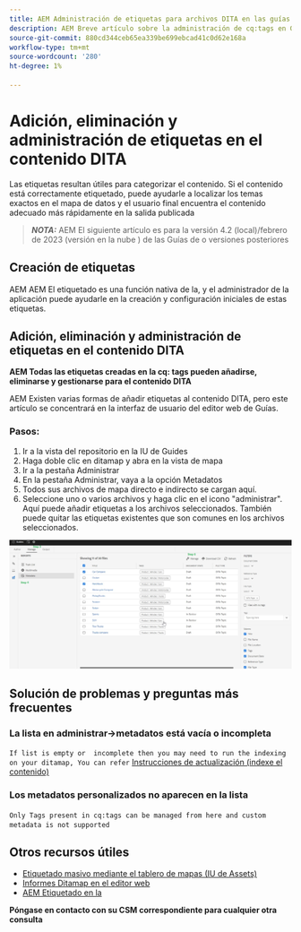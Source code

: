 ```yaml
---
title: AEM Administración de etiquetas para archivos DITA en las guías de la
description: AEM Breve artículo sobre la administración de cq:tags en Guías de
source-git-commit: 880cd344ceb65ea339be699ebcad41c0d62e168a
workflow-type: tm+mt
source-wordcount: '280'
ht-degree: 1%

---
```


# Adición, eliminación y administración de etiquetas en el contenido DITA

Las etiquetas resultan útiles para categorizar el contenido. Si el contenido está correctamente etiquetado, puede ayudarle a localizar los temas exactos en el mapa de datos y el usuario final encuentra el contenido adecuado más rápidamente en la salida publicada

> **_NOTA:_**  AEM El siguiente artículo es para la versión 4.2 (local)/febrero de 2023 (versión en la nube ) de las Guías de o versiones posteriores


## Creación de etiquetas

AEM AEM El etiquetado es una función nativa de la, y el administrador de la aplicación puede ayudarle en la creación y configuración iniciales de estas etiquetas.


## Adición, eliminación y administración de etiquetas en el contenido DITA

**AEM Todas las etiquetas creadas en la cq: tags pueden añadirse, eliminarse y gestionarse para el contenido DITA**

AEM Existen varias formas de añadir etiquetas al contenido DITA, pero este artículo se concentrará en la interfaz de usuario del editor web de Guías.

### Pasos:

1. Ir a la vista del repositorio en la IU de Guides
2. Haga doble clic en ditamap y abra en la vista de mapa
3. Ir a la pestaña Administrar
4. En la pestaña Administrar, vaya a la opción Metadatos
5. Todos sus archivos de mapa directo e indirecto se cargan aquí.
6. Seleccione uno o varios archivos y haga clic en el icono &quot;administrar&quot;. Aquí puede añadir etiquetas a los archivos seleccionados.
También puede quitar las etiquetas existentes que son comunes en los archivos seleccionados.

<img title="AEM Administración de etiquetas en Guías de " alt="Administración de etiquetas en DITA " src="ManageTags.jpg">

## Solución de problemas y preguntas más frecuentes

### La lista en administrar->metadatos está vacía o incompleta

`If list is empty or  incomplete then you may need to run the indexing on your ditamap, You can refer` [Instrucciones de actualización (indexe el contenido)](https://experienceleague.adobe.com/docs/experience-manager-guides-learn/tutorials/install-guide/on-prem-ig/download-install-upgrade-aemg/upgrade-xml-documentation.html?lang=en#steps-to-index-the-existing-content-to-use-the-new-find-and-replace%3A)

### Los metadatos personalizados no aparecen en la lista

`Only Tags present in cq:tags can be managed from here and custom metadata is not supported`




## Otros recursos útiles

- [Etiquetado masivo mediante el tablero de mapas (IU de Assets)](https://experienceleague.adobe.com/docs/experience-manager-guides-learn/tutorials/user-guide/manaege-metadata/map-editor-bulk-tagging.html?lang=en)
- [Informes Ditamap en el editor web](https://experienceleague.adobe.com/docs/experience-manager-guides-learn/tutorials/user-guide/reports-aem-guide/reports-web-editor.html?lang=en)
- [AEM Etiquetado en la](https://experienceleague.adobe.com/docs/experience-manager-learn/assets/configuring/tagging.html?lang=en)


**Póngase en contacto con su CSM correspondiente para cualquier otra consulta**
